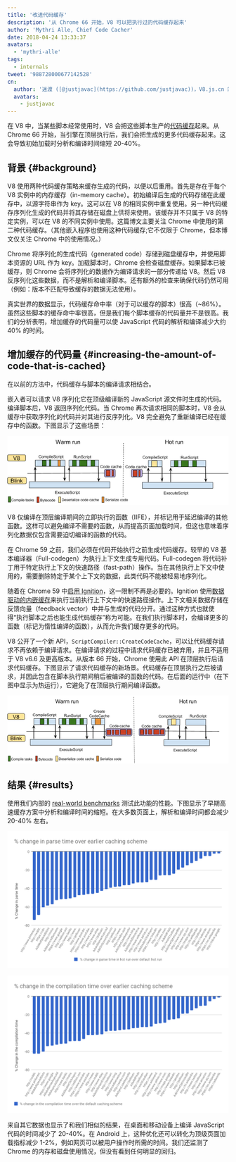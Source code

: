 ```yaml
---
title: '改进代码缓存'
description: '从 Chrome 66 开始，V8 可以把执行过的代码缓存起来'
author: 'Mythri Alle, Chief Code Cacher'
date: 2018-04-24 13:33:37
avatars:
  - 'mythri-alle'
tags:
  - internals
tweet: '988728000677142528'
cn:
  author: '迷渡 ([@justjavac](https://github.com/justjavac))，V8.js.cn 站长'
  avatars:
    - justjavac
---
```

在 V8 中，当某些脚本经常使用时，V8 会把这些脚本生产的[代码缓存](/blog/code-caching)起来。从 Chrome 66 开始，当引擎在顶层执行后，我们会把生成的更多代码缓存起来。这会导致初始加载时分析和编译时间缩短 20-40%。

## 背景 {#background}

V8 使用两种代码缓存策略来缓存生成的代码，以便以后重用。首先是存在于每个 V8 实例中的内存缓存（in-memory cache）。初始编译后生成的代码存储在此缓存中，以源字符串作为 key。这可以在 V8 的相同实例中重复使用。另一种代码缓存序列化生成的代码并将其存储在磁盘上供将来使用。该缓存并不只属于 V8 的特定实例，可以在 V8 的不同实例中使用。这篇博文主要关注 Chrome 中使用的第二种代码缓存。（其他嵌入程序也使用这种代码缓存;它不仅限于 Chrome，但本博文仅关注 Chrome 中的使用情况。）

Chrome 将序列化的生成代码（generated code）存储到磁盘缓存中，并使用脚本资源的 URL 作为 key。加载脚本时，Chrome 会检查磁盘缓存。如果脚本已被缓存，则 Chrome 会将序列化的数据作为编译请求的一部分传递给 V8。然后 V8 反序列化这些数据，而不是解析和编译脚本。还有额外的检查来确保代码仍然可用（例如：版本不匹配导致缓存的数据无法使用）。

真实世界的数据显示，代码缓存命中率（对于可以缓存的脚本）很高（~86%）。虽然这些脚本的缓存命中率很高，但是我们每个脚本缓存的代码量并不是很高。我们的分析表明，增加缓存的代码量可以使 JavaScript 代码的解析和编译减少大约 40% 的时间。

## 增加缓存的代码量 {#increasing-the-amount-of-code-that-is-cached}

在以前的方法中，代码缓存与脚本的编译请求相结合。

嵌入者可以请求 V8 序列化它在顶级编译新的 JavaScript 源文件时生成的代码。编译脚本后，V8 返回序列化代码。当 Chrome 再次请求相同的脚本时，V8 会从缓存中获取序列化的代码并对其进行反序列化。V8 完全避免了重新编译已经在缓存中的函数。下图显示了这些场景：

![](/_img/improved-code-caching/warm-hot-run-1.png)

V8 仅编译在顶层编译期间的立即执行的函数（IIFE），并标记用于延迟编译的其他函数。这样可以避免编译不需要的函数，从而提高页面加载时间，但这也意味着序列化数据仅包含需要迫切编译的函数的代码。

在 Chrome 59 之前，我们必须在代码开始执行之前生成代码缓存。较早的 V8 基本编译器（Full-codegen）为执行上下文生成专用代码。Full-codegen 将代码补丁用于特定执行上下文的快速路径（fast-path）操作。当在其他执行上下文中使用的，需要删除特定于某个上下文的数据，此类代码不能被轻易地序列化。

随着在 Chrome 59 中[启用 Ignition](/blog/launching-ignition-and-turbofan)，这一限制不再是必要的。Ignition 使用[数据驱动的内嵌缓存](https://www.youtube.com/watch?v=u7zRSm8jzvA)来执行当前执行上下文中的快速路径操作。上下文相关数据存储在反馈向量（feedback vector）中并与生成的代码分开。通过这种方式也就使得“执行脚本之后也能生成代码缓存”称为可能。在我们执行脚本时，会编译更多的函数（标记为惰性编译的函数），从而允许我们缓存更多的代码。

V8 公开了一个新 API，`ScriptCompiler::CreateCodeCache`，可以让代码缓存请求不再依赖于编译请求。在编译请求的过程中请求代码缓存已被弃用，并且不适用于 V8 v6.6 及更高版本。从版本 66 开始，Chrome 使用此 API 在顶层执行后请求代码缓存。下图显示了请求代码缓存的新场景。代码缓存在顶层执行之后被请求，并因此包含在脚本执行期间稍后被编译的函数的代码。在后面的运行中（在下图中显示为热运行），它避免了在顶层执行期间编译函数。

![](/_img/improved-code-caching/warm-hot-run-2.png)

## 结果 {#results}

使用我们内部的 [real-world benchmarks](https://cs.chromium.org/chromium/src/tools/perf/page_sets/v8_top_25.py?q=v8.top&sq=package:chromium&l=1) 测试此功能的性能。下图显示了早期高速缓存方案中分析和编译时间的缩短。在大多数页面上，解析和编译时间都会减少 20-40% 左右。

![](/_img/improved-code-caching/parse.png)

![](/_img/improved-code-caching/compile.png)

来自其它数据也显示了和我们相似的结果，在桌面和移动设备上编译 JavaScript 代码的时间减少了 20-40%。在 Android 上，这种优化还可以转化为顶级页面加载指标减少 1-2%，例如网页可以被用户操作时所需的时间。我们还监测了 Chrome 的内存和磁盘使用情况，但没有看到任何明显的回归。
